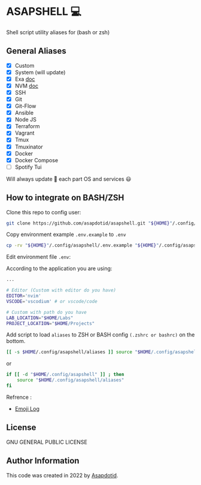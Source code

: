 # ASAPSHELL :computer:

Shell script utility aliases for (bash or zsh)

## General Aliases

- [x] Custom
- [x] System (will update)
- [x] Exa [doc](https://the.exa.website/)
- [x] NVM [doc](https://github.com/nvm-sh/nvm)
- [x] SSH
- [x] Git
- [x] Git-Flow
- [x] Ansible
- [x] Node JS
- [x] Terraform
- [x] Vagrant
- [x] Tmux
- [x] Tmuxinator
- [x] Docker
- [x] Docker Compose
- [ ] Spotify Tui

Will always update 🚀 each part OS and services 😃

## How to integrate on BASH/ZSH

Clone this repo to config user:

```bash
git clone https://github.com/asapdotid/asapshell.git "${HOME}"/.config/asapshell
```

Copy environment example `.env.example` to `.env`

```bash
cp -rv "${HOME}"/.config/asapshell/.env.example "${HOME}"/.config/asapshell/.env
```

Edit environment file `.env`:

According to the application you are using:

```bash
...

# Editor (Custom with editor do you have)
EDITOR='nvim'
VSCODE='vscodium' # or vscode/code

# Custom with path do you have
LAB_LOCATION="$HOME/Labs"
PROJECT_LOCATION="$HOME/Projects"
```

Add script to load `aliases` to ZSH or BASH config `(.zshrc or bashrc)` on the bottom.

```bash
[[ -s $HOME/.config/asapshell/aliases ]] source "$HOME/.config/asapshell/aliases"
```

or

```bash
if [[ -d "$HOME/.config/asapshell" ]] ; then
    source "$HOME/.config/asapshell/aliases"
fi
```

Refrence :

- [Emoji Log](https://github.com/ahmadawais/Emoji-Log)

## License

GNU GENERAL PUBLIC LICENSE

## Author Information

This code was created in 2022 by [Asapdotid](https://github.com/asapdotid).
